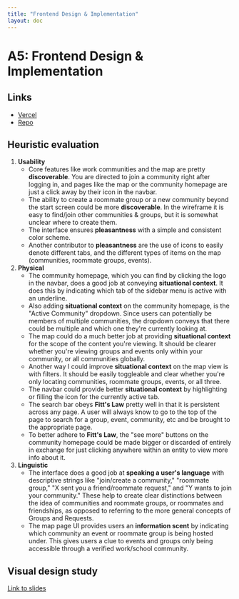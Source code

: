 ```yaml
---
title: "Frontend Design & Implementation"
layout: doc
---
```


# A5: Frontend Design & Implementation

## Links
- [Vercel](https://crash-frontend-seven.vercel.app/)
- [Repo](https://github.com/angelwhipple/crash-frontend)

## Heuristic evaluation
1. **Usability**
   - Core features like work communities and the map are pretty **discoverable**. You are directed to join a community right after logging in, and pages like the map or the community homepage are just a click away by their icon in the navbar.
   - The ability to create a roommate group or a new community beyond the start screen could be more **discoverable**. In the wireframe it is easy to find/join other communities & groups, but it is somewhat unclear where to create them.
   - The interface ensures **pleasantness** with a simple and consistent color scheme. 
   - Another contributor to **pleasantness** are the use of icons to easily denote different tabs, and the different types of items on the map (communities, roommate groups, events).
2. **Physical**
   - The community homepage, which you can find by clicking the logo in the navbar, does a good job at conveying **situational context**. It does this by indicating which tab of the sidebar menu is active with an underline. 
   - Also adding **situational context** on the community homepage, is the "Active Community" dropdown. Since users can potentially be members of multiple communities, the dropdown conveys that there could be multiple and which one they're currently looking at.
   - The map could do a much better job at providing **situational context** for the scope of the content you're viewing. It should be clearer whether you're viewing groups and events only within your community, or all communities globally.
   - Another way I could improve **situational context** on the map view is with filters. It should be easily toggleable and clear whether you're only locating communities, roommate groups, events, or all three.
   - The navbar could provide better **situational context** by highlighting or filling the icon for the currently active tab.
   - The search bar obeys **Fitt's Law** pretty well in that it is persistent across any page. A user will always know to go to the top of the page to search for a group, event, community, etc and be brought to the appropriate page.
   - To better adhere to **Fitt's Law**, the "see more" buttons on the community homepage could be made bigger or discarded of entirely in exchange for just clicking anywhere within an entity to view more info about it.
3. **Linguistic**
   - The interface does a good job at **speaking a user's language** with descriptive strings like "join/create a community," "roommate group," "X sent you a friend/roommate request," and "Y wants to join your community." These help to create clear distinctions between the idea of communities and roommate groups, or roommates and friendships, as opposed to referring to the more general concepts of Groups and Requests.
   - The map page UI provides users an **information scent** by indicating which community an event or roommate group is being hosted under. This gives users a clue to events and groups only being accessible through a verified work/school community.

## Visual design study
[Link to slides](https://drive.google.com/file/d/1N1NjrlXQ6NwzZj4l-XTY0SFveG2o6bmU/view?usp=sharing)

